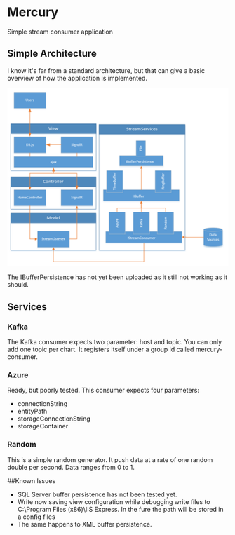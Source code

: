 # Mercury
Simple stream consumer application

## Simple Architecture
I know it's far from a standard architecture, but that can give a basic overview of how the application is implemented.

![Mercury](https://github.com/rafaborges/Mercury/raw/master/Documents/mercury%20architecture.png)

The IBufferPersistence has not yet been uploaded as it still not working as it should.

## Services
### Kafka
The Kafka consumer expects two parameter: host and topic. You can only add one topic per chart. It registers itself under a group id called mercury-consumer.

### Azure
Ready, but poorly tested. This consumer expects four parameters:
 * connectionString
 * entityPath
 * storageConnectionString
 * storageContainer

### Random
This is a simple random generator. It push data at a rate of one random double per second. Data ranges from 0 to 1.

##Known Issues
 * SQL Server buffer persistence has not been tested yet.
 * Write now saving view configuration while debugging write files to C:\Program Files (x86)\IIS Express. In the fure the path will be stored in a config files
 * The same happens to XML buffer persistence.